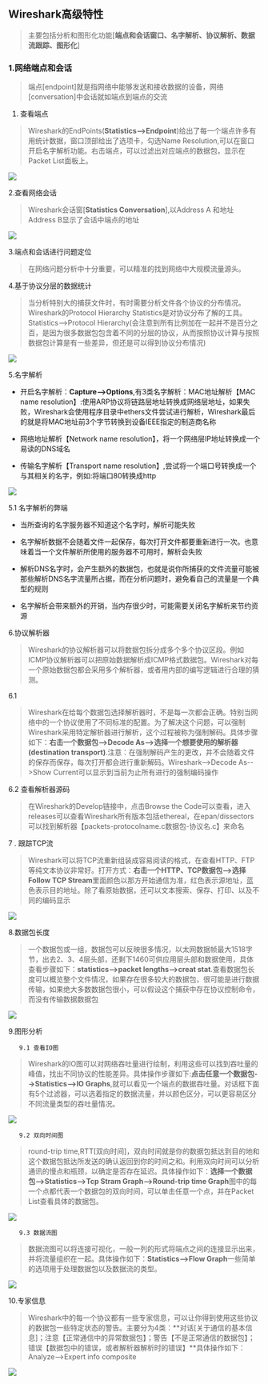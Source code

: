 ## Wireshark高级特性
 >主要包括分析和图形化功能[**端点和会话窗口、名字解析、协议解析、数据流跟踪、图形化**]

### 1.网络端点和会话

   > 端点[endpoint]就是指网络中能够发送和接收数据的设备，网络[conversation]中会话就如端点到端点的交流

   1. 查看端点
   
   > Wireshark的EndPoints(**Statistics-->Endpoint**)给出了每一个端点许多有用统计数据，窗口顶部给出了选项卡，勾选Name Resolution,可以在窗口开启名字解析功能。右击端点，可以过滤出对应端点的数据包，显示在Packet List面板上。

   ![](./image/03day/03day_01.jpg)


   2.查看网络会话

   > Wireshark会话窗[**Statistics Conversation**],以Address A 和地址Address B显示了会话中端点的地址

   ![](./image/03day/03day_02.jpg)
   

   3.端点和会话进行问题定位

   > 在网络问题分析中十分重要，可以精准的找到网络中大规模流量源头。

   4.基于协议分层的数据统计

   > 当分析特别大的捕获文件时，有时需要分析文件各个协议的分布情况。Wireshark的Protocol Hierarchy Statistics是对协议分布了解的工具。Statistics-->Protocol Hierarchy(会注意到所有比例加在一起并不是百分之百，是因为很多数据包包含着不同的分层的协议，从而按照协议计算与按照数据包计算是有一些差异，但还是可以得到协议分布情况)

   ![](./image/03day/03day_03.jpg)

   5.名字解析

   + 开启名字解析：**Capture-->Options**,有3类名字解析：MAC地址解析【MAC name resolution】:使用ARP协议将链路层地址转换成网络层地址，如果失败，Wireshark会使用程序目录中ethers文件尝试进行解析，Wireshark最后的就是将MAC地址前3个字节转换到设备IEEE指定的制造商名称

   + 网络地址解析【Network name resolution】，将一个网络层IP地址转换成一个易读的DNS域名

   + 传输名字解析【Transport name resolution】,尝试将一个端口号转换成一个与其相关的名字，例如:将端口80转换成http

   ![](./image/03day/03day_04.jpg)

   5.1 名字解析的弊端

   + 当所查询的名字服务器不知道这个名字时，解析可能失败

   + 名字解析数据不会随着文件一起保存，每次打开文件都要重新进行一次。也意味着当一个文件解析所使用的服务器不可用时，解析会失败

   + 解析DNS名字时，会产生额外的数据包，也就是说你所捕获的文件流量可能被那些解析DNS名字流量所占据，而在分析问题时，避免看自己的流量是一个典型的规则

   + 名字解析会带来额外的开销，当内存很少时，可能需要关闭名字解析来节约资源

   6.协议解析器

   > Wireshark的协议解析器可以将数据包拆分成多个多个协议区段。例如ICMP协议解析器可以把原始数据解析成ICMP格式数据包。Wireshark对每一个原始数据包都会采用多个解析器，或者用内部的编写逻辑进行合理的猜测。

   6.1

   > Wireshark在给每个数据包选择解析器时，不是每一次都会正确。特别当网络中的一个协议使用了不同标准的配置。为了解决这个问题，可以强制Wireshark采用特定解析器进行解析，这个过程被称为强制解码。具体步骤如下：**右击一个数据包-->Decode As-->选择一个想要使用的解析器(destination transport)**.注意：在强制解码产生的更改，并不会随着文件的保存而保存，每次打开都会进行重新解码。Wireshark-->Decode As-->Show Current可以显示到当前为止所有进行的强制编码操作

   6.2 查看解析器源码

   > 在Wireshark的Develop链接中，点击Browse the Code可以查看，进入releases可以查看Wireshark所有版本包括ethereal，在epan/dissectors可以找到解析器【packets-protocolname.c数据包-协议名.c】来命名


   7 . 跟踪TCP流

   > Wireshark可以将TCP流重新组装成容易阅读的格式，在查看HTTP、FTP等纯文本协议非常好。打开方式：**右击一个HTTP、TCP数据包-->选择Follow TCP Stream**里面颜色以那方开始通信为准，红色表示源地址，蓝色表示目的地址。除了看原始数据，还可以文本搜索、保存、打印、以及不同的编码显示

   ![](./image/03day/03day_06.jpg)

   8.数据包长度

   > 一个数据包或一组，数据包可以反映很多情况，以太网数据帧最大1518字节，出去2、3、4层头部，还剩下1460可供应用层头部和数据使用，具体查看步骤如下：**statistics-->packet lengths-->creat stat**.查看数据包长度可以概览整个文件情况，如果存在很多较大的数据包，很可能是进行数据传输，如果绝大多数数据包很小，可以假设这个捕获中存在协议控制命令，而没有传输数据数据包

   ![](./image/03day/03day_07.jpg)

   9.图形分析

       9.1 查看IO图

   > Wireshark的IO图可以对网络吞吐量进行绘制，利用这些可以找到吞吐量的峰值，找出不同协议的性能差异。具体操作步骤如下:**点击任意一个数据包-->Statistics-->IO Graphs**,就可以看见一个端点的数据吞吐量。对话框下面有5个过滤器，可以选着指定的数据流量，并以颜色区分，可以更容易区分不同流量类型的吞吐量情况。

   ![](./image/03day/03day_08.jpg)

       9.2 双向时间图
 
   > round-trip time,RTT[双向时间]，双向时间就是你的数据包抵达到目的地和这个数据包抵达所发送的确认返回到你的时间之和。利用双向时间可以分析通讯的慢点和瓶颈，以确定是否存在延迟。具体操作如下：**选择一个数据包-->Statistics-->Tcp Stram Graph-->Round-trip time Graph**图中的每一个点都代表一个数据包的双向时间，可以单击任意一个点，并在Packet List查看具体的数据包。

   ![](./image/03day/03day_09.jpg)

       9.3 数据流图

   > 数据流图可以将连接可视化，一般一列的形式将端点之间的连接显示出来，并将流量组织在一起。具体操作如下：**Statistics-->Flow Graph**一些简单的选项用于处理数据包以及数据流的类型。

   ![](./image/03day/03day_10.jpg)

   10.专家信息

   > Wireshark中的每一个协议都有一些专家信息，可以让你得到使用这些协议的数据包一些特定状态的警告。主要分为4类：**对话[关于通信的基本信息]；注意【正常通信中的异常数据包】；警告【不是正常通信的数据包】；错误【数据包中的错误，或者解析器解析时的错误】**具体操作如下：Analyze-->Expert info composite

   ![](./image/03day/03day_11.jpg)
